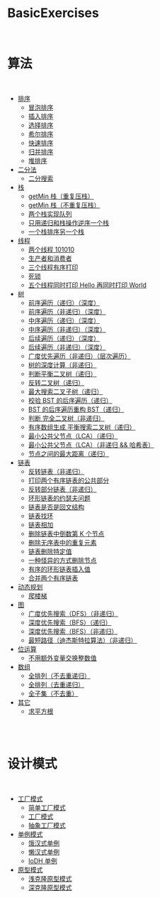 BasicExercises
==

<br>

# 算法

<br>

- [排序](https://github.com/CaMnter/BasicExercises/blob/master/src/com/camnter/basicexercises/sorting)
    - [冒泡排序](https://github.com/CaMnter/BasicExercises/blob/master/src/com/camnter/basicexercises/sorting/BubbleSort.java)
    - [插入排序](https://github.com/CaMnter/BasicExercises/blob/master/src/com/camnter/basicexercises/sorting/InsertSort.java)
    - [选择排序](https://github.com/CaMnter/BasicExercises/blob/master/src/com/camnter/basicexercises/sorting/SelectionSort.java)
    - [希尔排序](https://github.com/CaMnter/BasicExercises/blob/master/src/com/camnter/basicexercises/sorting/ShellSort.java)
    - [快速排序](https://github.com/CaMnter/BasicExercises/blob/master/src/com/camnter/basicexercises/sorting/QuickSort.java)
    - [归并排序](https://github.com/CaMnter/BasicExercises/blob/master/src/com/camnter/basicexercises/sorting/MergeSort.java)
    - [堆排序](https://github.com/CaMnter/BasicExercises/blob/master/src/com/camnter/basicexercises/sorting/HeapSort.java)
- [二分法](https://github.com/CaMnter/BasicExercises/blob/master/src/com/camnter/basicexercises/binary)
    - [二分搜索](https://github.com/CaMnter/BasicExercises/blob/master/src/com/camnter/basicexercises/binary/BinarySearch.java)
- [栈](https://github.com/CaMnter/BasicExercises/blob/master/src/com/camnter/basicexercises/stack)
    - [getMin 栈（重复压栈）](https://github.com/CaMnter/BasicExercises/blob/master/src/com/camnter/basicexercises/stack/GetMinStackTwo.java)
    - [getMin 栈（不重复压栈）](https://github.com/CaMnter/BasicExercises/blob/master/src/com/camnter/basicexercises/stack/GetMinStackOne.java)
    - [两个栈实现队列](https://github.com/CaMnter/BasicExercises/blob/master/src/com/camnter/basicexercises/stack/TwoStacksImplementQueue.java)
    - [只用递归和栈操作逆序一个栈](https://github.com/CaMnter/BasicExercises/blob/master/src/com/camnter/basicexercises/stack/ReverseStack.java)
    - [一个栈排序另一个栈](https://github.com/CaMnter/BasicExercises/blob/master/src/com/camnter/basicexercises/stack/SortStackByStack.java)
- [线程](https://github.com/CaMnter/BasicExercises/blob/master/src/com/camnter/basicexercises/thread)
    - [两个线程 101010](https://github.com/CaMnter/BasicExercises/blob/master/src/com/camnter/basicexercises/thread/TwoThreadCommunication.java)
    - [生产者和消费者](https://github.com/CaMnter/BasicExercises/blob/master/src/com/camnter/basicexercises/thread/ProducerAndCustomer.java)
    - [三个线程有序打印](https://github.com/CaMnter/BasicExercises/blob/master/src/com/camnter/basicexercises/thread/ThreeThreadCommunication.java)
    - [死锁](https://github.com/CaMnter/BasicExercises/blob/master/src/com/camnter/basicexercises/thread/Deadlock.java)
    - [五个线程同时打印 Hello 再同时打印 World](https://github.com/CaMnter/BasicExercises/blob/master/src/com/camnter/basicexercises/thread/FiveThreadCommunication.java)
- [树](https://github.com/CaMnter/BasicExercises/blob/master/src/com/camnter/basicexercises/tree)
    - [前序遍历（递归）（深度）](https://github.com/CaMnter/BasicExercises/blob/master/src/com/camnter/basicexercises/tree/PreOrderRecursive.java)
    - [前序遍历（非递归）（深度）](https://github.com/CaMnter/BasicExercises/blob/master/src/com/camnter/basicexercises/tree/PreOrder.java)
    - [中序遍历（递归）（深度）](https://github.com/CaMnter/BasicExercises/blob/master/src/com/camnter/basicexercises/tree/InOrderRecursive.java)
    - [中序遍历（非递归）（深度）](https://github.com/CaMnter/BasicExercises/blob/master/src/com/camnter/basicexercises/tree/InOrder.java)
    - [后续遍历（递归）（深度）](https://github.com/CaMnter/BasicExercises/blob/master/src/com/camnter/basicexercises/tree/PostOrderRecursive.java)
    - [后续遍历（非递归）（深度）](https://github.com/CaMnter/BasicExercises/blob/master/src/com/camnter/basicexercises/tree/PostOrder.java)
    - [广度优先遍历（非递归）（层次遍历）](https://github.com/CaMnter/BasicExercises/blob/master/src/com/camnter/basicexercises/tree/LayerTraversal.java)
    - [树的深度计算（非递归）](https://github.com/CaMnter/BasicExercises/blob/master/src/com/camnter/basicexercises/tree/CountLayer.java)
    - [判断平衡二叉树（递归）](https://github.com/CaMnter/BasicExercises/blob/master/src/com/camnter/basicexercises/tree/IsBalancedTreeRecursive.java)
    - [反转二叉树（递归）](https://github.com/CaMnter/BasicExercises/blob/master/src/com/camnter/basicexercises/tree/ReverseTreeRecursive.java)
    - [最大搜索二叉子树（递归）](https://github.com/CaMnter/BasicExercises/blob/master/src/com/camnter/basicexercises/tree/BiggestSubBST.java)
    - [校验 BST 的后序遍历（递归）](https://github.com/CaMnter/BasicExercises/blob/master/src/com/camnter/basicexercises/tree/IsPostOrderArrayOfBST.java)
    - [BST 的后序遍历重构 BST（递归）](https://github.com/CaMnter/BasicExercises/blob/master/src/com/camnter/basicexercises/tree/PostOrderArrayToBST.java)
    - [判断 完全二叉树（非递归）](https://github.com/CaMnter/BasicExercises/blob/master/src/com/camnter/basicexercises/tree/IsCompleteBinaryTree.java)
    - [有序数组生成 平衡搜索二叉树（递归）](https://github.com/CaMnter/BasicExercises/blob/master/src/com/camnter/basicexercises/tree/GenerateBBST.java)
    - [最小公共父节点（LCA）（递归）](https://github.com/CaMnter/BasicExercises/blob/master/src/com/camnter/basicexercises/tree/LowestCommonAncestorRecursive.java)
    - [最小公共父节点（LCA）（非递归 && 哈希表）](https://github.com/CaMnter/BasicExercises/blob/master/src/com/camnter/basicexercises/tree/LowestCommonAncestorByHashMap.java)
    - [节点之间的最大距离（递归）](https://github.com/CaMnter/BasicExercises/blob/master/src/com/camnter/basicexercises/tree/MaximumDistanceBetweenNodes.java)
- [链表](https://github.com/CaMnter/BasicExercises/blob/master/src/com/camnter/basicexercises/linklist)
    - [反转链表（非递归）](https://github.com/CaMnter/BasicExercises/blob/master/src/com/camnter/basicexercises/linklist/ReverseLinkList.java)
    - [打印两个有序链表的公共部分](https://github.com/CaMnter/BasicExercises/blob/master/src/com/camnter/basicexercises/linklist/PrintLinkListCommonPart.java)
    - [反转部分链表（非递归）](https://github.com/CaMnter/BasicExercises/blob/master/src/com/camnter/basicexercises/linklist/ReversePartOfLinkList.java)
    - [环形链表的约瑟夫问题](https://github.com/CaMnter/BasicExercises/blob/master/src/com/camnter/basicexercises/linklist/Josephus.java)
    - [链表是否是回文结构](https://github.com/CaMnter/BasicExercises/blob/master/src/com/camnter/basicexercises/linklist/IsPalindrome.java)
    - [链表找环](https://github.com/CaMnter/BasicExercises/blob/master/src/com/camnter/basicexercises/linklist/WithRingLinkList.java)
    - [链表相加](https://github.com/CaMnter/BasicExercises/blob/master/src/com/camnter/basicexercises/linklist/LinkListAddition.java)
    - [删除链表中倒数第 K 个节点](https://github.com/CaMnter/BasicExercises/blob/master/src/com/camnter/basicexercises/linklist/RemoveLastKthNode.java)
    - [删除无序表中的重复元素](https://github.com/CaMnter/BasicExercises/blob/master/src/com/camnter/basicexercises/linklist/RemoveDuplicateElements.java)
    - [链表删除特定值](https://github.com/CaMnter/BasicExercises/blob/master/src/com/camnter/basicexercises/linklist/DeleteSpecifiedValue.java)
    - [一种怪异的方式删除节点](https://github.com/CaMnter/BasicExercises/blob/master/src/com/camnter/basicexercises/linklist/WeirdWayToDeleteNodes.java)
    - [有序的环形链表插入值](https://github.com/CaMnter/BasicExercises/blob/master/src/com/camnter/basicexercises/linklist/OrderedCircularLinkListInsertNode.java)
    - [合并两个有序链表](https://github.com/CaMnter/BasicExercises/blob/master/src/com/camnter/basicexercises/linklist/MergingOrderedLinkLists.java)
- [动态规划](https://github.com/CaMnter/BasicExercises/blob/master/src/com/camnter/basicexercises/dynamicplanning)
    - [爬楼梯](https://github.com/CaMnter/BasicExercises/blob/master/src/com/camnter/basicexercises/dynamicplanning/ClimbStairs.java)
- [图](https://github.com/CaMnter/BasicExercises/blob/master/src/com/camnter/basicexercises/graph)
    - [广度优先搜索（DFS）（非递归）](https://github.com/CaMnter/BasicExercises/blob/master/src/com/camnter/basicexercises/graph/BreadthFirstSearch.java)
    - [深度优先搜索（BFS）（递归）](https://github.com/CaMnter/BasicExercises/blob/master/src/com/camnter/basicexercises/graph/DepthFirstSearchRecursive.java)
    - [深度优先搜索（BFS）（非递归）](https://github.com/CaMnter/BasicExercises/blob/master/src/com/camnter/basicexercises/graph/DepthFirstSearch.java)
    - [最短路径（迪杰斯特拉算法）（非递归）](https://github.com/CaMnter/BasicExercises/blob/master/src/com/camnter/basicexercises/graph/Dijkstra.java)
- [位运算](https://github.com/CaMnter/BasicExercises/blob/master/src/com/camnter/basicexercises/bit)
    - [不用额外变量交换整数值](https://github.com/CaMnter/BasicExercises/blob/master/src/com/camnter/basicexercises/bit/SpecialExchangeValue.java)
- [数组](https://github.com/CaMnter/BasicExercises/blob/master/src/com/camnter/basicexercises/array)
    - [全排列（不去重递归）](https://github.com/CaMnter/BasicExercises/blob/master/src/com/camnter/basicexercises/array/FullPermutationRecursive.java)
    - [全排列（去重递归）](https://github.com/CaMnter/BasicExercises/blob/master/src/com/camnter/basicexercises/array/FullPermutationOptimizedRecursive.java)
    - [全子集（不去重）](https://github.com/CaMnter/BasicExercises/blob/master/src/com/camnter/basicexercises/array/Subsets.java)
- [其它](https://github.com/CaMnter/BasicExercises/blob/master/src/com/camnter/basicexercises/other)
    - [求平方根](https://github.com/CaMnter/BasicExercises/blob/master/src/com/camnter/basicexercises/other/Sqrt.java)


<br>
<br>

# 设计模式

<br>

- [工厂模式](https://github.com/CaMnter/BasicExercises/blob/master/src/com/camnter/basicexercises/design/factory)
    - [简单工厂模式](https://github.com/CaMnter/BasicExercises/blob/master/src/com/camnter/basicexercises/design/factory/SimpleFactoryPattern.java)
    - [工厂模式](https://github.com/CaMnter/BasicExercises/blob/master/src/com/camnter/basicexercises/design/factory/FactoryPattern.java)
    - [抽象工厂模式](https://github.com/CaMnter/BasicExercises/blob/master/src/com/camnter/basicexercises/design/factory/AbstractFactoryPattern.java)
- [单例模式](https://github.com/CaMnter/BasicExercises/blob/master/src/com/camnter/basicexercises/design/singleton)
    - [饿汉式单例](https://github.com/CaMnter/BasicExercises/blob/master/src/com/camnter/basicexercises/design/singleton/EagerSingleton.java)
    - [懒汉式单例](https://github.com/CaMnter/BasicExercises/blob/master/src/com/camnter/basicexercises/design/singleton/LazySingleton.java)
    - [IoDH 单例](https://github.com/CaMnter/BasicExercises/blob/master/src/com/camnter/basicexercises/design/singleton/IoDHSingleton.java)
- [原型模式](https://github.com/CaMnter/BasicExercises/blob/master/src/com/camnter/basicexercises/design/prototype)
    - [浅克隆原型模式](https://github.com/CaMnter/BasicExercises/blob/master/src/com/camnter/basicexercises/design/prototype/ShallowClonePrototypePattern.java)
    - [深克隆原型模式](https://github.com/CaMnter/BasicExercises/blob/master/src/com/camnter/basicexercises/design/prototype/DeepClonePrototypePattern.java)

<br>
<br>